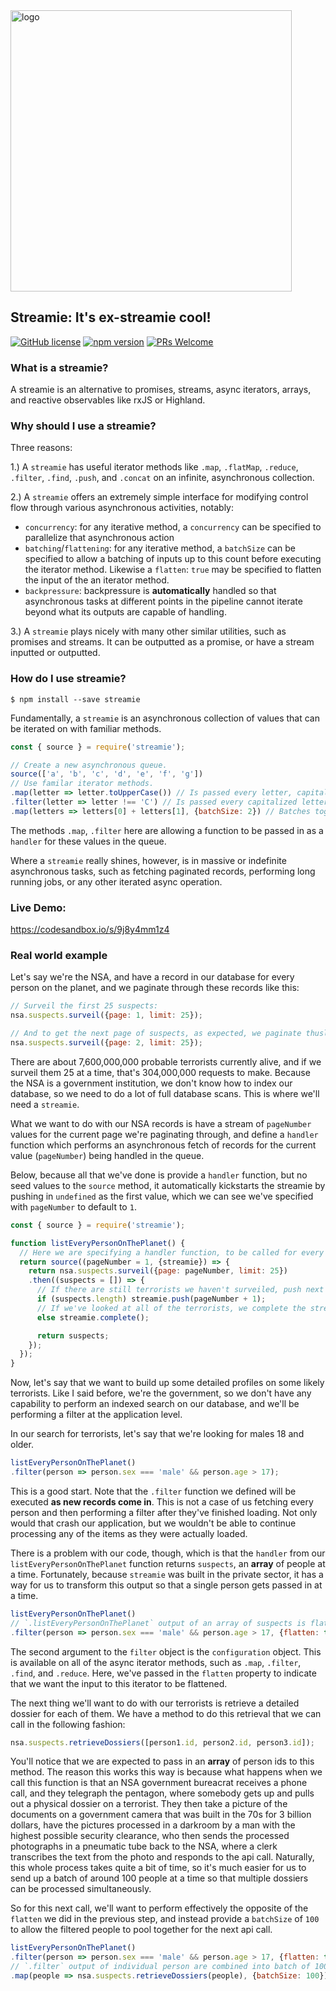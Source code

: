 <img width="450px"  src="https://i.imgur.com/Cp7IQHq.png" title="logo"/>

## Streamie: It's ex-streamie cool!

[![GitHub license](https://img.shields.io/badge/license-MIT-blue.svg)](https://github.com/ralusek/streamie/blob/master/LICENSE)
[![npm version](https://img.shields.io/npm/v/streamie.svg?style=flat)](https://www.npmjs.com/package/streamie)
[![PRs Welcome](https://img.shields.io/badge/PRs-welcome-brightgreen.svg)](https://github.com/ralusek/streamie/blob/master/LICENSE)

### What is a streamie?

A streamie is an alternative to promises, streams, async iterators, arrays, and reactive observables like rxJS or Highland.

### Why should I use a streamie?
Three reasons:

1.) A `streamie` has useful iterator methods like `.map`, `.flatMap`, `.reduce`, `.filter`, `.find`, `.push`, and `.concat` on an infinite, asynchronous collection.

2.) A `streamie` offers an extremely simple interface for modifying control flow through various asynchronous activities, notably:
  - `concurrency`: for any iterative method, a `concurrency` can be specified to parallelize that asynchronous action
  - `batching`/`flattening`: for any iterative method, a `batchSize` can be specified to allow a batching of inputs up to this count before executing the iterator method. Likewise a `flatten`: `true` may be specified to flatten the input of the an iterator method.
  - `backpressure`: backpressure is **automatically** handled so that asynchronous tasks at different points in the pipeline cannot iterate beyond what its outputs are capable of handling.

3.) A `streamie` plays nicely with many other similar utilities, such as promises and streams. It can be outputted as a promise, or have a stream inputted or outputted.


### How do I use streamie?

`$ npm install --save streamie`

Fundamentally, a `streamie` is an asynchronous collection of values that can be iterated on with familiar methods.

```js
const { source } = require('streamie');

// Create a new asynchronous queue.
source(['a', 'b', 'c', 'd', 'e', 'f', 'g'])
// Use familar iterator methods.
.map(letter => letter.toUpperCase()) // Is passed every letter, capitalizes them
.filter(letter => letter !== 'C') // Is passed every capitalized letter, filters out "C"
.map(letters => letters[0] + letters[1], {batchSize: 2}) // Batches together letters in groups of 2, outputs them concatenated.
```

The methods `.map`, `.filter` here are allowing a function to be passed in as a `handler` for these values in the queue.


Where a `streamie` really shines, however, is in massive or indefinite asynchronous tasks, such as fetching paginated records, performing long running jobs, or any other iterated async operation.


### Live Demo:
https://codesandbox.io/s/9j8y4mm1z4


### Real world example

Let's say we're the NSA, and have a record in our database for every person on the planet, and we paginate through these records like this:
```js
// Surveil the first 25 suspects:
nsa.suspects.surveil({page: 1, limit: 25});

// And to get the next page of suspects, as expected, we paginate thusly:
nsa.suspects.surveil({page: 2, limit: 25});
```

There are about 7,600,000,000 probable terrorists currently alive, and if we surveil them 25 at a time, that's 304,000,000 requests to make. Because the NSA is a government institution, we don't know how to index our database, so we need to do a lot of full database scans. This is where we'll need a `streamie`.

What we want to do with our NSA records is have a stream of `pageNumber` values for the current page we're paginating through, and define a `handler` function which performs an asynchronous fetch of records for the current value (`pageNumber`) being handled in the queue.

Below, because all that we've done is provide a `handler` function, but no seed values to the `source` method, it automatically kickstarts
the streamie by pushing in `undefined` as the first value, which we can see we've specified with `pageNumber` to default to `1`.

```js
const { source } = require('streamie');

function listEveryPersonOnThePlanet() {
  // Here we are specifying a handler function, to be called for every item in our asynchronous queue.
  return source((pageNumber = 1, {streamie}) => {
    return nsa.suspects.surveil({page: pageNumber, limit: 25})
    .then((suspects = []) => {
      // If there are still terrorists we haven't surveiled, push next page number into queue.
      if (suspects.length) streamie.push(pageNumber + 1);
      // If we've looked at all of the terrorists, we complete the streamie.
      else streamie.complete();

      return suspects;
    });
  });
}
```

Now, let's say that we want to build up some detailed profiles on some likely terrorists. Like I said before, we're the government, so we don't have any capability to perform an indexed search on our database, and we'll be performing a filter at the application level.

In our search for terrorists, let's say that we're looking for males 18 and older.

```js
listEveryPersonOnThePlanet()
.filter(person => person.sex === 'male' && person.age > 17);
```

This is a good start. Note that the `.filter` function we defined will be executed **as new records come in**. This is not a case of us fetching every person and then performing a filter after they've finished loading. Not only would that crash our application, but we wouldn't be able to continue processing any of the items as they were actually loaded.

There is a problem with our code, though, which is that the `handler` from our `listEveryPersonOnThePlanet` function returns `suspects`, an **array** of people at a time. Fortunately, because `streamie` was built in the private sector, it has a way for us to transform this output so that a single person gets passed in at a time.

```js
listEveryPersonOnThePlanet()
// `.listEveryPersonOnThePlanet` output of an array of suspects is flattened to a single person at a time by providing flatten: true
.filter(person => person.sex === 'male' && person.age > 17, {flatten: true});
```

The second argument to the `filter` object is the `configuration` object. This is available on all of the async iterator methods, such as `.map`, `.filter`, `.find`, and `.reduce`. Here, we've passed in the `flatten` property to indicate that we want the input to this iterator to be flattened.

The next thing we'll want to do with our terrorists is retrieve a detailed dossier for each of them. We have a method to do this retrieval that we can call in the following fashion:

```js
nsa.suspects.retrieveDossiers([person1.id, person2.id, person3.id]);
```

You'll notice that we are expected to pass in an **array** of person ids to this method. The reason this works this way is because what happens when we call this function is that an NSA government bureacrat receives a phone call, and they telegraph the pentagon, where somebody gets up and pulls out a physical dossier on a terrorist. They then take a picture of the documents on a government camera that was built in the 70s for 3 billion dollars, have the pictures processed in a darkroom by a man with the highest possible security clearance, who then sends the processed photographs in a pneumatic tube back to the NSA, where a clerk transcribes the text from the photo and responds to the api call. Naturally, this whole process takes quite a bit of time, so it's much easier for us to send up a batch of around 100 people at a time so that multiple dossiers can be processed simultaneously.

So for this next call, we'll want to perform effectively the opposite of the `flatten` we did in the previous step, and instead provide a `batchSize` of `100` to allow the filtered people to pool together for the next api call.

```js
listEveryPersonOnThePlanet()
.filter(person => person.sex === 'male' && person.age > 17, {flatten: true})
// `.filter` output of individual person are combined into batch of 100 people by providing batchSize: 100
.map(people => nsa.suspects.retrieveDossiers(people), {batchSize: 100});
```
